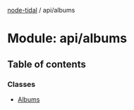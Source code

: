 [node-tidal](../README.md) / api/albums

# Module: api/albums

## Table of contents

### Classes

- [Albums](../classes/api_albums.Albums.md)
